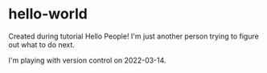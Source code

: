 # hello-world
Created during tutorial
Hello People!
I'm just another person trying to figure out what to do next.

I'm playing with version control on 2022-03-14.

